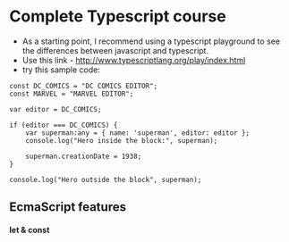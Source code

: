 # Complete Typescript course
* As a starting point, I recommend using a typescript playground to see the differences between javascript and typescript.
* Use this link - http://www.typescriptlang.org/play/index.html 
* try this sample code:
```
const DC_COMICS = "DC COMICS EDITOR";
const MARVEL = "MARVEL EDITOR";

var editor = DC_COMICS;

if (editor === DC_COMICS) {
    var superman:any = { name: 'superman', editor: editor };
    console.log("Hero inside the block:", superman);

    superman.creationDate = 1938;
}

console.log("Hero outside the block", superman);
  ```
## EcmaScript features

#### let & const
